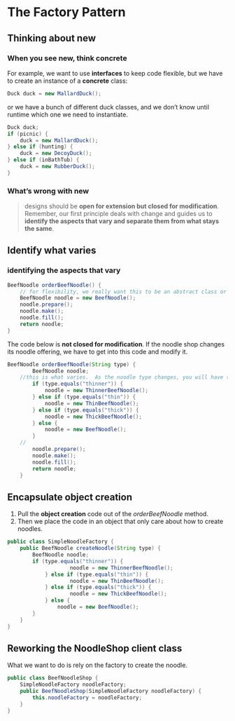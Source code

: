 # The Factory Pattern

## Thinking about **new**

### When you see **new**, think **concrete**

For example, we want to use **interfaces** to keep code flexible, but we have to create an instance of a **concrete** class:

```java
Duck duck = new MallardDuck();
```

or we have a bunch of different duck classes, and we don’t know until runtime which one we need to instantiate.

```java
Duck duck;
if (picnic) {
	duck = new MallardDuck();
} else if (hunting) {
	duck = new DecoyDuck();
} else if (inBathTub) {
	duck = new RubberDuck();
}
```

### What’s wrong with **new**

> designs should be **open for extension but closed for modification**. Remember, our first principle deals with change and guides us to **identify the aspects that vary and separate them from what stays the same**.

## Identify what varies

### identifying the aspects that vary

```java
BeefNoodle orderBeefNoodle() {
	// for flexibility, we really want this to be an abstract class or interface, but we can't directly instantiate either of those.
	BeefNoodle noodle = new BeefNoodle();
	noodle.prepare();
	noodle.make();
	noodle.fill();
	return noodle;
}
```

The code below is **not closed for modification**. If the noodle shop changes its noodle offering, we have to get into this code and modify it.

```java
BeefNoodle orderBeefNoodle(String type) {
        BeefNoodle noodle;
	//this is what varies.  As the noodle type changes, you will have to modify this code.
        if (type.equals("thinner")) {
            noodle = new ThinnerBeefNoodle();
        } else if (type.equals("thin")) {
            noodle = new ThinBeefNoodle();
        } else if (type.equals("thick")) {
            noodle = new ThickBeefNoodle();
        } else {
            noodle = new BeefNoodle();
        }
	//
        noodle.prepare();
        noodle.make();
        noodle.fill();
        return noodle;
    }
```

## Encapsulate object creation

1. Pull the **object creation** code out of the _orderBeefNoodle_ method.
2. Then we place the code in an object that only care about how to create noodles.

```java
public class SimpleNoodleFactory {
	public BeefNoodle createNoodle(String type) {
		BeefNoodle noodle;
		if (type.equals("thinner")) {
            		noodle = new ThinnerBeefNoodle();
        	} else if (type.equals("thin")) {
            		noodle = new ThinBeefNoodle();
        	} else if (type.equals("thick")) {
            		noodle = new ThickBeefNoodle();
        	} else {
            	noodle = new BeefNoodle();
        }
	}
}
```

## Reworking the NoodleShop client class

What we want to do is rely on the factory to create the noodle.

```java
public class BeefNoodleShop {
	SimpleNoodleFactory noodleFactory;
	public BeefNoodleShop(SimpleNoodleFactory noodleFactory) {
		this.noodleFactory = noodleFactory;
	}
}
```
